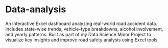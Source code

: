 # Data-analysis
An interactive Excel dashboard analyzing real-world road accident data. Includes state-wise trends, vehicle-type breakdowns, alcohol involvement, and yearly patterns. Built as part of my Data Science Minor Project to visualize key insights and improve road safety analysis using Excel tools.
